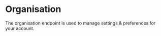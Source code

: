 # Organisation

The organisation endpoint is used to manage settings & preferences for your account.
